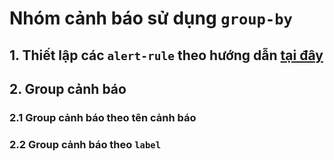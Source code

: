 # Nhóm cảnh báo sử dụng `group-by`
## 1. Thiết lập các `alert-rule` theo hướng dẫn [tại đây]()
## 2. Group cảnh báo
### 2.1 Group cảnh báo theo tên cảnh báo
### 2.2 Group cảnh báo theo `label`
